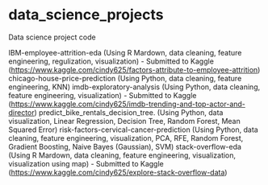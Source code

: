 # data_science_projects

Data science project code 

IBM-employee-attrition-eda (Using R Mardown, data cleaning, feature engineering, regulization, visualization) - Submitted to Kaggle (https://www.kaggle.com/cindy625/factors-attribute-to-employee-attrition)
chicago-house-price-prediction (Using Python, data cleaning, feature engineering, KNN)
imdb-exploratory-analysis (Using Python, data cleaning, feature engineering, visualization) - Submitted to Kaggle (https://www.kaggle.com/cindy625/imdb-trending-and-top-actor-and-director)
predict_bike_rentals_decision_tree. (Using Python, data visualization, Linear Regression, Decision Tree, Random Forest, Mean Squared Error)
risk-factors-cervical-cancer-prediction (Using Python, data cleaning, feature engineering, visualization, PCA, RFE, Random Forest, Gradient Boosting, Naive Bayes (Gaussian), SVM)
stack-overflow-eda (Using R Mardown, data cleaning, feature engineering, visualization, visualization using map) - Submitted to Kaggle (https://www.kaggle.com/cindy625/explore-stack-overflow-data)
